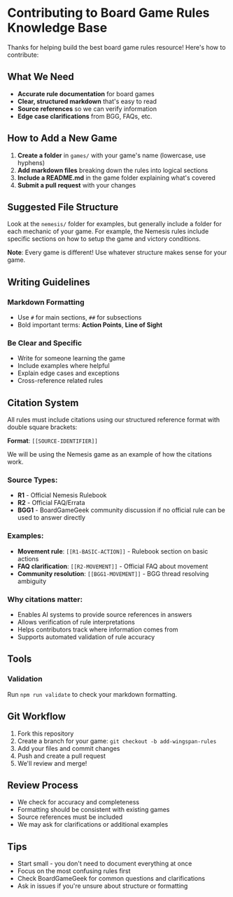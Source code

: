 # Contributing to Board Game Rules Knowledge Base

Thanks for helping build the best board game rules resource! Here's how to contribute:

## What We Need

- **Accurate rule documentation** for board games
- **Clear, structured markdown** that's easy to read
- **Source references** so we can verify information
- **Edge case clarifications** from BGG, FAQs, etc.

## How to Add a New Game

1. **Create a folder** in `games/` with your game's name (lowercase, use hyphens)
2. **Add markdown files** breaking down the rules into logical sections
3. **Include a README.md** in the game folder explaining what's covered
4. **Submit a pull request** with your changes

## Suggested File Structure

Look at the `nemesis/` folder for examples, but generally include a folder for each mechanic of your game. For example, the Nemesis rules include specific sections on how to setup the game and victory conditions.

**Note**: Every game is different! Use whatever structure makes sense for your game.

## Writing Guidelines

### Markdown Formatting

- Use `#` for main sections, `##` for subsections
- Bold important terms: **Action Points**, **Line of Sight**

### Be Clear and Specific

- Write for someone learning the game
- Include examples where helpful
- Explain edge cases and exceptions
- Cross-reference related rules

## Citation System

All rules must include citations using our structured reference format with double square brackets:

**Format**: `[[SOURCE-IDENTIFIER]]`

We will be using the Nemesis game as an example of how the citations work.

### Source Types:

- **R1** - Official Nemesis Rulebook
- **R2** - Official FAQ/Errata
- **BGG1** - BoardGameGeek community discussion if no official rule can be used to answer directly

### Examples:

- **Movement rule**: `[[R1-BASIC-ACTION]]` - Rulebook section on basic actions
- **FAQ clarification**: `[[R2-MOVEMENT]]` - Official FAQ about movement
- **Community resolution**: `[[BGG1-MOVEMENT]]` - BGG thread resolving ambiguity

### Why citations matter:

- Enables AI systems to provide source references in answers
- Allows verification of rule interpretations
- Helps contributors track where information comes from
- Supports automated validation of rule accuracy

## Tools

### Validation

Run `npm run validate` to check your markdown formatting.

## Git Workflow

1. Fork this repository
2. Create a branch for your game: `git checkout -b add-wingspan-rules`
3. Add your files and commit changes
4. Push and create a pull request
5. We'll review and merge!

## Review Process

- We check for accuracy and completeness
- Formatting should be consistent with existing games
- Source references must be included
- We may ask for clarifications or additional examples

## Tips

- Start small - you don't need to document everything at once
- Focus on the most confusing rules first
- Check BoardGameGeek for common questions and clarifications
- Ask in issues if you're unsure about structure or formatting
